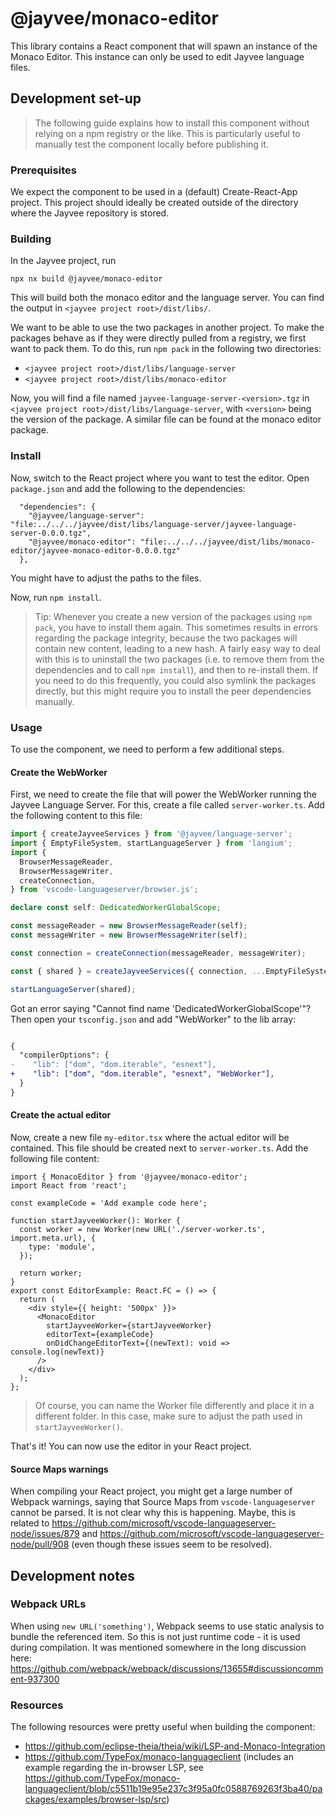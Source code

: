# @jayvee/monaco-editor

This library contains a React component that will spawn an instance of the Monaco Editor. This instance can only be used to edit Jayvee language files.

## Development set-up

> The following guide explains how to install this component without relying on a npm registry or the like. This is particularly useful to manually test the component locally before publishing it.

### Prerequisites

We expect the component to be used in a (default) Create-React-App project. This project should ideally be created outside of the directory where the Jayvee repository is stored.

### Building

In the Jayvee project, run

```
npx nx build @jayvee/monaco-editor
```

This will build both the monaco editor and the language server. You can find the output in `<jayvee project root>/dist/libs/`.

We want to be able to use the two packages in another project. To make the packages behave as if they were directly pulled from a registry, we first want to pack them. To do this, run `npm pack` in the following two directories:

- `<jayvee project root>/dist/libs/language-server`
- `<jayvee project root>/dist/libs/monaco-editor`

Now, you will find a file named `jayvee-language-server-<version>.tgz` in `<jayvee project root>/dist/libs/language-server`, with `<version>` being the version of the package. A similar file can be found at the monaco editor package.

### Install

Now, switch to the React project where you want to test the editor. Open `package.json` and add the following to the dependencies:

```
  "dependencies": {
    "@jayvee/language-server": "file:../../../jayvee/dist/libs/language-server/jayvee-language-server-0.0.0.tgz",
    "@jayvee/monaco-editor": "file:../../../jayvee/dist/libs/monaco-editor/jayvee-monaco-editor-0.0.0.tgz"
  },
```

You might have to adjust the paths to the files.

Now, run `npm install`.

> Tip: Whenever you create a new version of the packages using `npm pack`, you have to install them again. This sometimes results in errors regarding the package integrity, because the two packages will contain new content, leading to a new hash. A fairly easy way to deal with this is to uninstall the two packages (i.e. to remove them from the dependencies and to call `npm install`), and then to re-install them. If you need to do this frequently, you could also symlink the packages directly, but this might require you to install the peer dependencies manually.

### Usage

To use the component, we need to perform a few additional steps.

#### Create the WebWorker

First, we need to create the file that will power the WebWorker running the Jayvee Language Server. For this, create a file called `server-worker.ts`. Add the following content to this file:

```ts
import { createJayveeServices } from '@jayvee/language-server';
import { EmptyFileSystem, startLanguageServer } from 'langium';
import {
  BrowserMessageReader,
  BrowserMessageWriter,
  createConnection,
} from 'vscode-languageserver/browser.js';

declare const self: DedicatedWorkerGlobalScope;

const messageReader = new BrowserMessageReader(self);
const messageWriter = new BrowserMessageWriter(self);

const connection = createConnection(messageReader, messageWriter);

const { shared } = createJayveeServices({ connection, ...EmptyFileSystem });

startLanguageServer(shared);
```

Got an error saying "Cannot find name 'DedicatedWorkerGlobalScope'"? Then open your `tsconfig.json` and add "WebWorker" to the lib array:

```diff

{
  "compilerOptions": {
-    "lib": ["dom", "dom.iterable", "esnext"],
+    "lib": ["dom", "dom.iterable", "esnext", "WebWorker"],
  }
}

```

#### Create the actual editor

Now, create a new file `my-editor.tsx` where the actual editor will be contained. This file should be created next to `server-worker.ts`. Add the following file content:

```tsx
import { MonacoEditor } from '@jayvee/monaco-editor';
import React from 'react';

const exampleCode = 'Add example code here';

function startJayveeWorker(): Worker {
  const worker = new Worker(new URL('./server-worker.ts', import.meta.url), {
    type: 'module',
  });

  return worker;
}
export const EditorExample: React.FC = () => {
  return (
    <div style={{ height: '500px' }}>
      <MonacoEditor
        startJayveeWorker={startJayveeWorker}
        editorText={exampleCode}
        onDidChangeEditorText={(newText): void => console.log(newText)}
      />
    </div>
  );
};
```

> Of course, you can name the Worker file differently and place it in a different folder. In this case, make sure to adjust the path used in `startJayveeWorker()`.

That's it! You can now use the editor in your React project.

#### Source Maps warnings

When compiling your React project, you might get a large number of Webpack warnings, saying that Source Maps from `vscode-languageserver` cannot be parsed. It is not clear why this is happening. Maybe, this is related to https://github.com/microsoft/vscode-languageserver-node/issues/879 and https://github.com/microsoft/vscode-languageserver-node/pull/908 (even though these issues seem to be resolved).

## Development notes

### Webpack URLs

When using `new URL('something')`, Webpack seems to use static analysis to bundle the referenced item. So this is not just runtime code - it is used during compilation. It was mentioned somewhere in the long discussion here: https://github.com/webpack/webpack/discussions/13655#discussioncomment-937300

### Resources

The following resources were pretty useful when building the component:

- https://github.com/eclipse-theia/theia/wiki/LSP-and-Monaco-Integration
- https://github.com/TypeFox/monaco-languageclient (includes an example regarding the in-browser LSP, see https://github.com/TypeFox/monaco-languageclient/blob/c5511b19e95e237c3f95a0fc0588769263f3ba40/packages/examples/browser-lsp/src)
